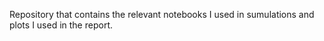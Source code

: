 Repository that contains the relevant notebooks I used in sumulations and plots I used in the report.
